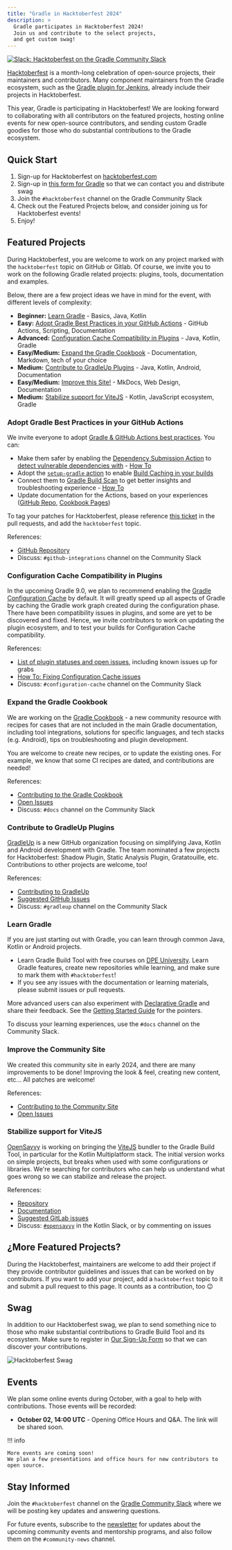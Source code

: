 ```yaml
---
title: "Gradle in Hacktoberfest 2024"
description: >
  Gradle participates in Hacktoberfest 2024!
  Join us and contribute to the select projects,
  and get custom swag!
---
```


[![Slack: Hacktoberfest on the Gradle Community Slack](https://img.shields.io/badge/Slack-%23hacktoberfest-brightgreen?style=flat&logo=slack)](../../../contributing/community-slack.md)

[Hacktoberfest](https://hacktoberfest.com/) is a month-long celebration of open-source projects, their maintainers and contributors.
Many component maintainers from the Gradle ecosystem, such as the
[Gradle plugin for Jenkins](https://plugins.jenkins.io/gradle),
already include their projects in Hacktoberfest.

This year, Gradle is participating in Hacktoberfest!
We are looking forward to collaborating with all contributors on the featured projects, hosting online events for new open-source contributors,
and sending custom Gradle goodies for those who do substantial contributions to the Gradle ecosystem.

## Quick Start

1. Sign-up for Hacktoberfest on [hacktoberfest.com](https://hacktoberfest.com/)
2. Sign-up in [this form for Gradle](https://forms.gle/go2VESj7kDG1QUqV7) so that
  we can contact you and distribute swag
3. Join the `#hacktoberfest` channel on the Gradle Community Slack [](../../../contributing/community-slack.md)
4. Check out the Featured Projects below, and consider joining us for Hacktoberfest events!
5. Enjoy!

## Featured Projects

During Hacktoberfest,
you are welcome to work on any project marked with the `hacktoberfest` topic on GitHub or Gitlab.
Of course, we invite you to work on the following Gradle related projects:
plugins, tools, documentation and examples.

Below, there are a few project ideas we have in mind for the event,
with different levels of complexity:

- **Beginner:** [Learn Gradle](#learn) - Basics, Java, Kotlin
- **Easy:** [Adopt Gradle Best Practices in your GitHub Actions](#github-actions) -
  GitHub Actions, Scripting, Documentation
- **Advanced:** [Configuration Cache Compatibility in Plugins](#configuration-cache) -
  Java, Kotlin, Gradle
- **Easy/Medium:** [Expand the Gradle Cookbook](#cookbook) -
  Documentation, Markdown, tech of your choice
- **Medium:** [Contribute to GradleUp Plugins](#gradleup) -
  Java, Kotlin, Android, Documentation
- **Easy/Medium:** [Improve this Site!](#community-site) -
  MkDocs, Web Design, Documentation
- **Medium:** [Stabilize support for ViteJS](#stabilize-support-for-vitejs) -
  Kotlin, JavaScript ecosystem, Gradle

<a name="github-actions"></a>

### Adopt Gradle Best Practices in your GitHub Actions

We invite everyone to adopt [Gradle & GitHub Actions best practices](https://community.gradle.org/cookbook/ci/github-actions/).
You can:

* Make them safer by enabling the [Dependency Submission Action](https://github.com/gradle/actions/blob/main/dependency-submission/README.md) to [detect vulnerable dependencies with](https://community.gradle.org/cookbook/ci/github-actions/#detect-vulnerable-dependencies-with-a-dependency-submission-workflow) -
  [How To](https://community.gradle.org/cookbook/ci/github-actions/#detect-vulnerable-dependencies-with-a-dependency-submission-workflow)
* Adopt the [`setup-gradle` action](https://community.gradle.org/cookbook/ci/github-actions/) to enable [Build Caching in your builds](https://community.gradle.org/cookbook/ci/github-actions/#enable-caching-of-downloaded-artifacts)
* Connect them to [Gradle Build Scan](https://docs.gradle.org/current/userguide/build_scans.html) to get better insights and troubleshooting experience - [How To](https://community.gradle.org/cookbook/ci/github-actions/#configure-github-actions)
* Update documentation for the Actions, based on your experiences
  ([GitHub Repo](https://github.com/gradle/actions), [Cookbook Pages](https://community.gradle.org/cookbook/ci/github-actions/))

To tag your patches for Hacktoberfest,
please reference [this ticket](https://github.com/gradle/actions/issues/406)
in the pull requests,
and add the `hacktoberfest` topic.

References:

- [GitHub Repository](https://github.com/gradle/actions)
- Discuss: `#github-integrations` channel on the Community Slack

<a name="configuration-cache"></a>

### Configuration Cache Compatibility in Plugins

In the upcoming Gradle 9.0, we plan to recommend enabling the [Gradle Configuration Cache](https://docs.gradle.org/current/userguide/configuration_cache.html) by default.
It will greatly speed up all aspects of Gradle by caching the Gradle work graph created during the configuration phase.
There have been compatibility issues in plugins,
and some are yet to be discovered and fixed.
Hence, we invite contributors to work on updating the plugin ecosystem,
and to test your builds for Configuration Cache compatibility.

References:

- [List of plugin statuses and open issues](https://github.com/gradle/gradle/issues/13490),
  including known issues up for grabs
- [How To: Fixing Configuration Cache issues](https://github.com/gradle/cc-hackathon-2022/blob/main/faq.md#fixing-configuration-cache-issues)
- Discuss: `#configuration-cache` channel on the Community Slack

<a name="cookbook"></a>

### Expand the Gradle Cookbook

We are working on the [Gradle Cookbook](https://cookbook.gradle.org/) - a new community resource with recipes
for cases that are not included in the main Gradle documentation,
including tool integrations, solutions for specific languages, and tech stacks
(e.g. Android), tips on troubleshooting and plugin development.

You are welcome to create new recipes, or to update the existing ones.
For example, we know that some CI recipes are dated, and contributions are needed!

References:

- [Contributing to the Gradle Cookbook](https://community.gradle.org/cookbook/CONTRIBUTING/)
- [Open Issues](https://github.com/gradle/community/issues?q=is%3Aissue+is%3Aopen+label%3Acookbook)
- Discuss: `#docs` channel on the Community Slack

<a name="gradleup"></a>

### Contribute to GradleUp Plugins

[GradleUp](https://gradleup.com/) is a new GitHub organization focusing on simplifying Java, Kotlin and Android development with Gradle.
The team nominated a few projects for Hacktoberfest: Shadow Plugin, Static Analysis Plugin, Gratatouille, etc. Contributions to other projects are welcome, too!

References:

- [Contributing to GradleUp](https://gradleup.com/docs/community/participate/)
- [Suggested GitHub Issues](https://github.com/search?q=org%3AGradleUp+is%3Aissue+is%3Aopen+label%3A%22hacktoberfest%22%2C%22help+wanted%22%2C%22good+first+issue%22&type=issues)
- Discuss: `#gradleup` channel on the Community Slack

<a name="learn"></a>

### Learn Gradle

If you are just starting out with Gradle,
you can learn through common
Java, Kotlin or Android projects.

* Learn Gradle Build Tool with free courses on [DPE University](https://dpeuniversity.gradle.com/app/catalog). Learn Gradle features, create new repositories while learning, and make sure to mark them with `#hacktoberfest`!
* If you see any issues with the documentation or learning materials,
  please submit issues or pull requests.

More advanced users can also experiment with [Declarative Gradle](https://declarative.gradle.org/) and share their feedback.
See the [Getting Started Guide](https://declarative.gradle.org/docs/getting-started/) for the pointers.

To discuss your learning experiences, use the `#docs` channel on the Community Slack.

<a name="community-site"></a>

### Improve the Community Site

We created this community site in early 2024, and there are many improvements to be done!
Improving the look & feel, creating new content, etc...
All patches are welcome!

References:

* [Contributing to the Community Site](./../../../CONTRIBUTING.md)
* [Open Issues](https://github.com/gradle/community/labels/website)

### Stabilize support for ViteJS

[OpenSavvy](https://opensavvy.dev) is working on bringing the [ViteJS](https://vitejs.dev/) bundler to the Gradle Build Tool, in particular for the Kotlin Multiplatform stack. The initial version works on simple projects, but breaks when used with some configurations or libraries. We're searching for contributors who can help us understand what goes wrong so we can stabilize and release the project.

References:

* [Repository](https://gitlab.com/opensavvy/automation/kotlin-vite)
* [Documentation](https://opensavvy.gitlab.io/automation/kotlin-vite/api-docs/)
* [Suggested GitLab issues](https://gitlab.com/opensavvy/automation/kotlin-vite/-/issues/?sort=priority&state=opened&or%5Blabel_name%5D%5B%5D=contribution%3A%3Adifficult&or%5Blabel_name%5D%5B%5D=contribution%3A%3Aeasy&or%5Blabel_name%5D%5B%5D=contribution%3A%3Amedium)
* Discuss: [`#opensavvy`](https://slack-chats.kotlinlang.org/c/opensavvy) in the Kotlin Slack, or by commenting on issues

## ¿More Featured Projects?

During the Hacktoberfest, maintainers are welcome to add their project if they provide contributor guidelines and issues that can be worked on by contributors.
If you want to add your project, add a `hacktoberfest` topic to it and submit a pull request to this page.
It counts as a contribution, too :wink:

## Swag

In addition to our Hacktoberfest swag,
we plan to send something nice to those who make substantial contributions to
Gradle Build Tool and its ecosystem.
Make sure to register in [Our Sign-Up Form](https://forms.gle/go2VESj7kDG1QUqV7) so that we can discover your contributions.

![Hacktoberfest Swag](./images/swag.jpg)

## Events

We plan some online events during October, with a goal to help with contributions.
Those events will be recorded:

- **October 02, 14:00 UTC** - Opening Office Hours and Q&A.
  The link will be shared soon.

!!! info

    More events are coming soon!
    We plan a few presentations and office hours for new contributors to open source.

## Stay Informed

Join the `#hacktoberfest` channel on the [Gradle Community Slack](../../../contributing/community-slack.md)
where we will be posting key updates and answering questions.

For future events, subscribe to the [newsletter](https://newsletter.gradle.org/) for updates
about the upcoming community events and mentorship programs,
and also follow them on the `#community-news` channel.
